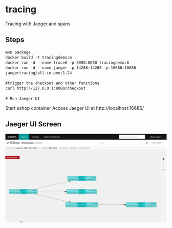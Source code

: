 # tracing
Tracing with Jaeger and spans

## Steps
	mvn package
	docker build -t tracingdemo:6 .
	docker run -d --name trace6 -p 8080:8080 tracingdemo:6
	docker run -d --name jaeger -p 14268:14268 -p 16686:16686  jaegertracing/all-in-one:1.24

	#trigger the checkout and other functions
	curl http://127.0.0.1:8080/checkout

	# Run Jaeger UI
	


Start eshop container 
Access Jaeger UI at http://localhost:16686/

## Jaeger UI Screen

![TracesView](jaegerui.jpg)